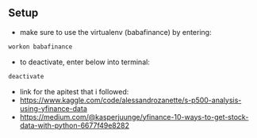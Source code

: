 ## Setup
- make sure to use the virtualenv (babafinance) by entering:

```python
workon babafinance
```

- to deactivate, enter below into terminal:

```python
deactivate
```

- link for the apitest that i followed:
- https://www.kaggle.com/code/alessandrozanette/s-p500-analysis-using-yfinance-data
- https://medium.com/@kasperjuunge/yfinance-10-ways-to-get-stock-data-with-python-6677f49e8282